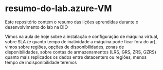 # resumo-do-lab.azure-VM
Este repositório contém o resumo das lições aprendidas durante o desenvolvimento do lab na DIO

Vimos na aula de hoje sobre a instalação e configuração de máquina virtual, sobre SLA (e quanto tempo de inatividade a máquina pode ficar fora do ar), vimos sobre regiões, opções de disponibilidades, zonas de disponibilidades, sobre contas de armazenamentos (LRS, GRS, ZRS, GZRS) quanto mais replicados os dados entre datacenters ou regiões, menos tempo de indisponibilidade teremos 
